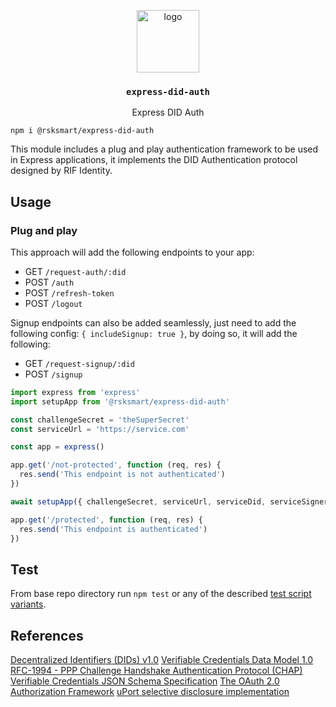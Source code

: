 <p align="middle">
    <img src="https://www.rifos.org/assets/img/logo.svg" alt="logo" height="100" >
</p>
<h3 align="middle"><code>express-did-auth</code></h3>
<p align="middle">
    Express DID Auth
</p>

```
npm i @rsksmart/express-did-auth
```

This module includes a plug and play authentication framework to be used in Express applications, it implements the DID Authentication protocol designed by RIF Identity.

## Usage

### Plug and play

This approach will add the following endpoints to your app:
- GET `/request-auth/:did`
- POST `/auth`
- POST `/refresh-token`
- POST `/logout`

Signup endpoints can also be added seamlessly, just need to add the following config: `{ includeSignup: true }`, by doing so, it will add the following:
- GET `/request-signup/:did`
- POST `/signup`

```typescript
import express from 'express'
import setupApp from '@rsksmart/express-did-auth'

const challengeSecret = 'theSuperSecret'
const serviceUrl = 'https://service.com'

const app = express()

app.get('/not-protected', function (req, res) {
  res.send('This endpoint is not authenticated')
})

await setupApp({ challengeSecret, serviceUrl, serviceDid, serviceSigner })(app)

app.get('/protected', function (req, res) {
  res.send('This endpoint is authenticated')
})
```

## Test

From base repo directory run `npm test` or any of the described [test script variants](../../README#test).

## References

[Decentralized Identifiers (DIDs) v1.0](https://w3c.github.io/did-core/)
[Verifiable Credentials Data Model 1.0](https://www.w3.org/TR/vc-data-model/)
[RFC-1994 - PPP Challenge Handshake Authentication Protocol (CHAP)](https://tools.ietf.org/html/rfc1994)
[Verifiable Credentials JSON Schema Specification](https://w3c-ccg.github.io/vc-json-schemas/)
[The OAuth 2.0 Authorization Framework](https://tools.ietf.org/html/rfc6749)
[uPort selective disclosure implementation](https://developer.uport.me/flows/selectivedisclosure)